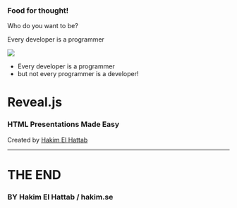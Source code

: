 ### Food for thought!

Who do you want to be?



Every developer is a programmer

![](rhaeckl.github.io/images/100002010000036F0000036F56B59D3271F0FCE0.png)



- Every developer is a programmer
- but not every programmer is a developer!



# Reveal.js
### HTML Presentations Made Easy

Created by [Hakim El Hattab][hakim]



---



# THE END
### BY Hakim El Hattab / hakim.se

[hakim]: http://hakim.se